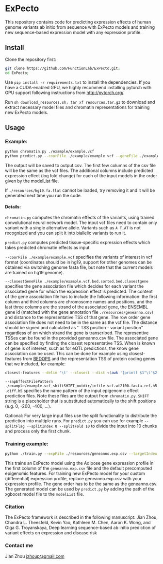 # ExPecto
This repository contains code for predicting expression effects of human genome variants ab initio from sequence with ExPecto models and training new sequence-based expression model with any expression profile.


## Install
Clone the repository first:
```bash
git clone https://github.com/FunctionLab/ExPecto.git;
cd ExPecto;
```
Use `pip install -r requirements.txt` to install the dependencies. If you have a CUDA-enabled GPU, we highly recommend installing pytorch with GPU support following instructions from http://pytorch.org/.

Run `sh download_resources.sh; tar xf resources.tar.gz` to download and extract necessary model files and chromatin representations for training new ExPecto models. 
## Usage

### Example:
```bash
python chromatin.py ./example/example.vcf
python predict.py --coorFile ./example/example.vcf --geneFile ./example/example.vcf.bed.sorted.bed.closestgene --snpEffectFilePattern ./example/example.vcf.shift_SHIFT.diff.h5 --modelList ./resources/modellist --output output.csv
```

The output will be saved to output.csv. The first few columns of the csv file will be the same as the vcf files. The additional columns include predicted expression effect (log fold change) for each of the input models in the order given by the modelList file. 

If `./resources/hg19.fa.flat` cannot be loaded, try removing it and it will be generated next time you run the code. 

#### Details:


`chromatin.py` computes the chromatin effects of the variants, using trained convolutional neural network model. The input vcf files need to contain only variant with a single alternative allele. Variants such as `A T,AT` is not recognized and you can split it into biallelic variants to run it.


`predict.py` computes predicted tissue-specific expression effects which takes predicted chromatin effects as input.

`--coorFile ./example/example.vcf` specifies the variants of interest in vcf format (coordinates should be in hg19, support for other genomes can be obtained via switching genome fasta file, but note that the current models are trained on hg19 genome).

`--closestGeneFile ./example/example.vcf.bed.sorted.bed.closestgene` specifies the gene association file which decides for each variant the associated gene for which the expression effect is predicted. The content of the gene association file has to include the following information: the first column and third columns are chromosome names and positions, and the last three columns are the strand of the associated gene, the ENSEMBL gene id (matched with the gene annotation file `./resources/geneanno.csv`) and distance to the representative TSS of that gene. The row order gene association file does not need to be in the same as the vcf file. The distance should be signed and calculated as '' TSS position - variant position" regardless of on which strand the gene is transcribed. The representive TSSes can be found in the provided geneanno.csv file. The associated gene can be specified by finding the closest representative TSS. When is known of gene is of interest, such as for eQTL predictions, the know gene association can be used. This can be done for example using closest-features from [BEDOPS](https://bedops.readthedocs.io/en/latest/) and the representation TSS of protein coding genes that we included, for example:
```bash
closest-features --delim '\t' --closest --dist <(awk '{printf $1"\t"$2-1"\t"$2"\n"}' ./example/example.vcf|sort-bed - ) ./resources/geneanno.pc.sorted.bed > ./example/example.vcf.bed.sorted.bed.closestgene
```

`--snpEffectFilePattern ./example/example.vcf_shiftSHIFT_outdir/infile.vcf.wt2100.fasta.ref.h5.diff.h5` specifies the name pattern of the input epigenomic effect prediction files. Note these files are the output from `chromatin.py`. `SHIFT` string is a placeholder that is substituted automatically to the shift positions (e.g. 0, -200, -400, ...). 


Optional:  For very large input files use the split functionality to distribute the prediction into multiple runs. For `predict.py` you can use for example `--splitFlag --splitIndex 0 --splitFold 10` to divide the input into 10 chunks and process only the first chunk.

### Training example:
```bash
python ./train.py --expFile ./resources/geneanno.exp.csv --targetIndex 1 --output model.adipose
```

This trains an ExPecto model using the Adipose gene expression profile in the first column of the `geneanno.exp.csv` file and the default precomputed epigenomic features. For training new ExPecto model for your custom (differential) expression profile, replace geneanno.exp.csv with your expression profile. The gene order has to be the same as the geneanno.csv. The generated model can be used by `predict.py` by adding the path of the xgboost model file to the `modelList` file.


### Citation

The ExPecto framework is described in the following manuscript: Jian Zhou, Chandra L. Theesfeld, Kevin Yao, Kathleen M. Chen, Aaron K. Wong,  and Olga G. Troyanskaya, Deep learning sequence-based ab initio prediction of variant effects on expression and disease risk

### Contact me
Jian Zhou [jzhoup@gmail.com](mailto:jzhoup@gmail.com)
